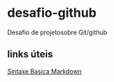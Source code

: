 # desafio-github
Desafio de projetosobre Git/github

##  links úteis
[Sintaxe Basica Markdown](https://www.markdownguide.org/basic-syntax/)


